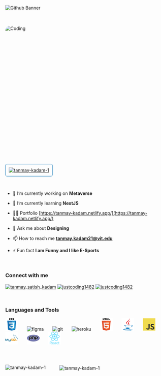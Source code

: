 ![Github Banner](https://github.com/Tanmay-Kadam-1/Tanmay-Kadam-1/assets/113775745/4899afef-66b3-42c1-aa02-36939d07e91c)

</br>
</br>
<div style="width: 400px; height: 400px; overflow: hidden; border-radius: 15px;">
  <img align="right" alt="Coding" width="400" src="https://cdn.dribbble.com/users/1162077/screenshots/3848914/programmer.gif"/>
</div>

</br>

<p align="left">
  <a href="https://github.com/tanmay-kadam-1" target="_blank" rel="noopener noreferrer">
    <img src="https://komarev.com/ghpvc/?username=tanmay-kadam-1&label=Profile%20views&color=0e75b6&style=flat" alt="tanmay-kadam-1" style="margin-top: 5px; padding: 10px; border: 1px solid #0e75b6; border-radius: 5px;"/>
  </a>
</p>

</br>


- 🔭 I’m currently working on **Metaverse**

- 🌱 I’m currently learning **NextJS**

- 👨‍💻 Portfolio [https://tanmay-kadam.netlify.app/](https://tanmay-kadam.netlify.app/)

- 💬 Ask me about **Designing**

- 📫 How to reach me **tanmay.kadam21@vit.edu**

- ⚡ Fun fact **I am Funny and I like E-Sports**

</br>

<h3 align="left">Connect with me</h3>
<p align="left">
<a href="https://instagram.com/tanmay_satish_kadam" target="blank"><img align="center" src="https://raw.githubusercontent.com/rahuldkjain/github-profile-readme-generator/master/src/images/icons/Social/instagram.svg" alt="tanmay_satish_kadam" height="30" width="40" /></a>
<a href="https://www.hackerrank.com/justcoding1482" target="blank"><img align="center" src="https://raw.githubusercontent.com/rahuldkjain/github-profile-readme-generator/master/src/images/icons/Social/hackerrank.svg" alt="justcoding1482" height="30" width="40" /></a>
<a href="https://auth.geeksforgeeks.org/user/justcoding1482" target="blank"><img align="center" src="https://raw.githubusercontent.com/rahuldkjain/github-profile-readme-generator/master/src/images/icons/Social/geeks-for-geeks.svg" alt="justcoding1482" height="30" width="40" /></a>
</p>

</br>


### Languages and Tools

<p align="left" style="margin-bottom: 30px;">
  <a href="https://www.w3schools.com/css/" target="_blank" rel="noreferrer" style="text-decoration: none;">
    <img src="https://raw.githubusercontent.com/devicons/devicon/master/icons/css3/css3-original-wordmark.svg" alt="css3" width="40" height="40"/>
  </a>&nbsp;&nbsp;&nbsp;&nbsp;&nbsp;
  <a href="https://www.figma.com/" target="_blank" rel="noreferrer" style="text-decoration: none;">
    <img src="https://www.vectorlogo.zone/logos/figma/figma-icon.svg" alt="figma" width="40" height="40"/>
  </a>&nbsp;&nbsp;&nbsp;&nbsp;&nbsp;
  <a href="https://git-scm.com/" target="_blank" rel="noreferrer" style="text-decoration: none;">
    <img src="https://www.vectorlogo.zone/logos/git-scm/git-scm-icon.svg" alt="git" width="40" height="40"/>
  </a>&nbsp;&nbsp;&nbsp;&nbsp;&nbsp;
  <a href="https://heroku.com" target="_blank" rel="noreferrer" style="text-decoration: none;">
    <img src="https://www.vectorlogo.zone/logos/heroku/heroku-icon.svg" alt="heroku" width="40" height="40"/>
  </a>&nbsp;&nbsp;&nbsp;&nbsp;&nbsp;
  <a href="https://www.w3.org/html/" target="_blank" rel="noreferrer" style="text-decoration: none;">
    <img src="https://raw.githubusercontent.com/devicons/devicon/master/icons/html5/html5-original-wordmark.svg" alt="html5" width="40" height="40"/>
  </a>&nbsp;&nbsp;&nbsp;&nbsp;&nbsp;
  <a href="https://www.java.com" target="_blank" rel="noreferrer" style="text-decoration: none;">
    <img src="https://raw.githubusercontent.com/devicons/devicon/master/icons/java/java-original.svg" alt="java" width="40" height="40"/>
  </a>&nbsp;&nbsp;&nbsp;&nbsp;&nbsp;
  <a href="https://developer.mozilla.org/en-US/docs/Web/JavaScript" target="_blank" rel="noreferrer" style="text-decoration: none;">
    <img src="https://raw.githubusercontent.com/devicons/devicon/master/icons/javascript/javascript-original.svg" alt="javascript" width="40" height="40"/>
  </a>&nbsp;&nbsp;&nbsp;&nbsp;&nbsp;
  <a href="https://www.mysql.com/" target="_blank" rel="noreferrer" style="text-decoration: none;">
    <img src="https://raw.githubusercontent.com/devicons/devicon/master/icons/mysql/mysql-original-wordmark.svg" alt="mysql" width="40" height="40"/>
  </a>&nbsp;&nbsp;&nbsp;&nbsp;&nbsp;
  <a href="https://www.php.net" target="_blank" rel="noreferrer" style="text-decoration: none;">
    <img src="https://raw.githubusercontent.com/devicons/devicon/master/icons/php/php-original.svg" alt="php" width="40" height="40"/>
  </a>&nbsp;&nbsp;&nbsp;&nbsp;&nbsp;
  <a href="https://reactjs.org/" target="_blank" rel="noreferrer" style="text-decoration: none;">
    <img src="https://raw.githubusercontent.com/devicons/devicon/master/icons/react/react-original-wordmark.svg" alt="react" width="40" height="40"/>
  </a>
</p>

</br>


<p>
  <img align="left" src="https://github-readme-stats.vercel.app/api/top-langs?username=tanmay-kadam-1&show_icons=true&locale=en&layout=compact" alt="tanmay-kadam-1" />
  &nbsp;&nbsp;&nbsp;&nbsp;&nbsp; <!-- Add more or fewer &nbsp; entities as needed for spacing -->
  <img align="center" style="margin-left: 20px;" src="https://github-readme-stats.vercel.app/api?username=tanmay-kadam-1&show_icons=true&locale=en" alt="tanmay-kadam-1" />
</p>


